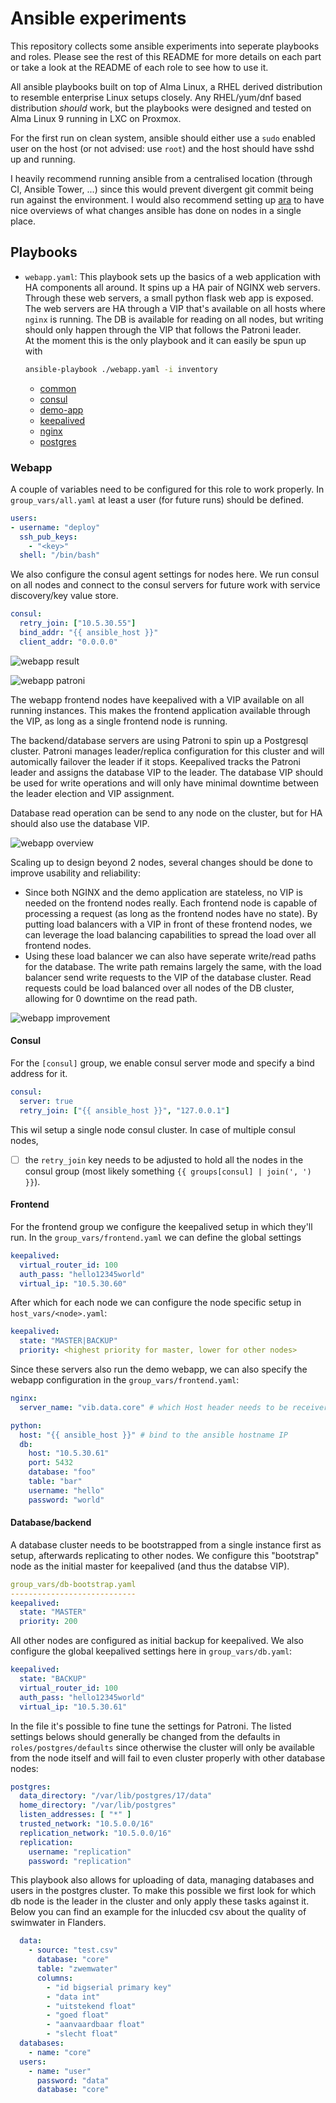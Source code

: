# Ansible experiments

This repository collects some ansible experiments into seperate playbooks and
roles. Please see the rest of this README for more details on each part or take a
look at the README of each role to see how to use it.

All ansible playbooks built on top of Alma Linux, a RHEL derived distribution to
resemble enterprise Linux setups closely. Any RHEL/yum/dnf based distribution
_should_ work, but the playbooks were designed and tested on Alma Linux 9 running
in LXC on Proxmox.

For the first run on clean system, ansible should either use a `sudo` enabled
user on the host (or not advised: use `root`) and the host should have sshd up
and running.

I heavily recommend running ansible from a centralised location (through CI,
Ansible Tower, ...) since this would prevent divergent git commit being run
against the environment. I would also recommend setting up
[ara](https://ara.recordsansible.org) to have nice overviews of what changes
ansible has done on nodes in a single place.

## Playbooks

* `webapp.yaml`: This playbook sets up the basics of a web application with HA
  components all around. It spins up a HA pair of NGINX web servers. Through
  these web servers, a small python flask web app is exposed. The web servers are
  HA through a VIP that's available on all hosts where `nginx` is running. The DB
  is available for reading on all nodes, but writing should only happen through
  the VIP that follows the Patroni leader.  
  At the moment this is the only playbook and it can easily be spun up with
  ```bash
  ansible-playbook ./webapp.yaml -i inventory
  ```
  * [common](roles/common)
  * [consul](roles/consul)
  * [demo-app](roles/demo-app)
  * [keepalived](roles/keepalived)
  * [nginx](roles/nginx)
  * [postgres](roles/postgres)

### Webapp

A couple of variables need to be configured for this role to work properly. In
`group_vars/all.yaml` at least a user (for future runs) should be defined.

```yaml
users:
- username: "deploy"
  ssh_pub_keys:
    - "<key>"
  shell: "/bin/bash"
```

We also configure the consul agent settings for nodes here. We run consul on all
nodes and connect to the consul servers for future work with service
discovery/key value store.

```yaml
consul:
  retry_join: ["10.5.30.55"]
  bind_addr: "{{ ansible_host }}"
  client_addr: "0.0.0.0"
```

![webapp result](./webapp-result.png)

![webapp patroni](./webapp-patroni.png)

The webapp frontend nodes have keepalived with a VIP available on all running
instances. This makes the frontend application available through the VIP, as long
as a single frontend node is running.

The backend/database servers are using Patroni to spin up a Postgresql cluster.
Patroni manages leader/replica configuration for this cluster and will
automically failover the leader if it stops. Keepalived tracks the Patroni leader
and assigns the database VIP to the leader. The database VIP should be used for
write operations and will only have minimal downtime between the leader election
and VIP assignment.

Database read operation can be send to any node on the cluster, but for HA should
also use the database VIP.

![webapp overview](./webapp.png)

Scaling up to design beyond 2 nodes, several changes should be done to improve
usability and reliability:

* Since both NGINX and the demo application are stateless, no VIP is needed on
  the frontend nodes really. Each frontend node is capable of processing a
  request (as long as the frontend nodes have no state). By putting load
  balancers with a VIP in front of these frontend nodes, we can leverage the load
  balancing capabilities to spread the load over all frontend nodes.
* Using these load balancer we can also have seperate write/read paths for the
  database. The write path remains largely the same, with the load balancer send
  write requests to the VIP of the database cluster. Read requests could be load
  balanced over all nodes of the DB cluster, allowing for 0 downtime on the read path.

![webapp improvement](./webapp-improvements.png)

#### Consul

For the `[consul]` group, we enable consul server mode and specify a bind address
for it.

```yaml
consul:
  server: true
  retry_join: ["{{ ansible_host }}", "127.0.0.1"]
```

This wil setup a single node consul cluster. In case of multiple consul nodes,
  * [ ] the `retry_join` key needs to be adjusted to hold all the nodes in the consul
group (most likely something `{{ groups[consul] | join(', ') }}`).

#### Frontend

For the frontend group we configure the keepalived setup in which they'll run. In
the `group_vars/frontend.yaml` we can define the global settings

```yaml
keepalived:
  virtual_router_id: 100
  auth_pass: "hello12345world"
  virtual_ip: "10.5.30.60"
```

After which for each node we can configure the node specific setup in `host_vars/<node>.yaml`:

```yaml
keepalived:
  state: "MASTER|BACKUP"
  priority: <highest priority for master, lower for other nodes>
```

Since these servers also run the demo webapp, we can also specify the webapp
configuration in the `group_vars/frontend.yaml`:

```yaml
nginx:
  server_name: "vib.data.core" # which Host header needs to be receiver by nginx

python:
  host: "{{ ansible_host }}" # bind to the ansible hostname IP
  db:
    host: "10.5.30.61"
    port: 5432
    database: "foo"
    table: "bar"
    username: "hello"
    password: "world"
```

#### Database/backend

A database cluster needs to be bootstrapped from a single instance first as
setup, afterwards replicating to other nodes. We configure this "bootstrap" node
as the initial master for keepalived (and thus the databse VIP).

```yaml
group_vars/db-bootstrap.yaml
----------------------------
keepalived:
  state: "MASTER"
  priority: 200
```

All other nodes are configured as initial backup for keepalived. We also
configure the global keepalived settings here in `group_vars/db.yaml`:

```yaml
keepalived:
  state: "BACKUP"
  virtual_router_id: 100
  auth_pass: "hello12345world"
  virtual_ip: "10.5.30.61"
```

In the file it's possible to fine tune the settings for Patroni. The listed
settings belows should generally be changed from the defaults in
`roles/postgres/defaults` since otherwise the cluster will only be available from
the node itself and will fail to even cluster properly with other database nodes:

```yaml
postgres:
  data_directory: "/var/lib/postgres/17/data"
  home_directory: "/var/lib/postgres"
  listen_addresses: [ "*" ]
  trusted_network: "10.5.0.0/16"
  replication_network: "10.5.0.0/16"
  replication:
    username: "replication"
    password: "replication"
```

This playbook also allows for uploading of data, managing databases and users in
the postgres cluster. To make this possible we first look for which db node is
the leader in the cluster and only apply these tasks against it. Below you can
find an example for the inlucded csv about the quality of swimwater in Flanders.

```yaml
  data:
    - source: "test.csv"
      database: "core"
      table: "zwemwater"
      columns:
        - "id bigserial primary key"
        - "data int"
        - "uitstekend float"
        - "goed float"
        - "aanvaardbaar float"
        - "slecht float"
  databases:
    - name: "core"
  users:
    - name: "user"
      password: "data"
      database: "core"
```


